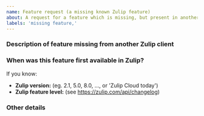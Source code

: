 ```yaml
---
name: Feature request (a missing known Zulip feature)
about: A request for a feature which is missing, but present in another Zulip client (eg. Web/Desktop/mobile).
labels: 'missing feature,'
---
```


### Description of feature missing from another Zulip client
<!-- Is this an entire missing feature? Or part of the feature? -->



<!-- If discussed in #zulip-terminal or another channel on chat.zulip.org, paste link below: -->


### When was this feature first available in Zulip?
If you know:
- **Zulip version:**
  (eg. 2.1, 5.0, 8.0, ..., or 'Zulip Cloud today')
- **Zulip feature level:**
  (see https://zulip.com/api/changelog)


### Other details


